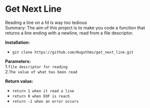 # Get Next Line
Reading a line on a fd is way too tedious  
Summary: The aim of this project is to make you code a function that returns a line ending with a newline, read from a file descriptor.  

__Installation:__

* `git clone https://github.com/Hugothms/get_next_line.git`

**Parameters:**  
1.`file descriptor for reading`  
2.`The value of what has been read`

**Return value:**
* `return 1 when it read a line`
* `return 0 when EOF is reach`
* `return -1 when an error occurs`
